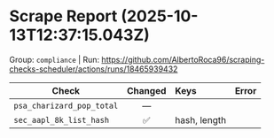 # Scrape Report (2025-10-13T12:37:15.043Z)

Group: `compliance`  |  Run: https://github.com/AlbertoRoca96/scraping-checks-scheduler/actions/runs/18465939432

| Check | Changed | Keys | Error |
|---|:---:|:--|:--|
| `psa_charizard_pop_total` | — |  |  |
| `sec_aapl_8k_list_hash` | ✅ | hash, length |  |
